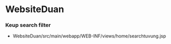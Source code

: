 # WebsiteDuan
### Keup search filter
* WebsiteDuan/src/main/webapp/WEB-INF/views/home/searchtuvung.jsp
